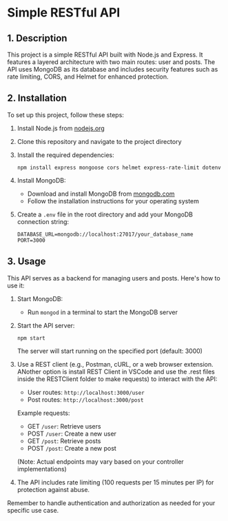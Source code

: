 # Simple RESTful API

## 1. Description

This project is a simple RESTful API built with Node.js and Express. It features a layered architecture with two main routes: user and posts. The API uses MongoDB as its database and includes security features such as rate limiting, CORS, and Helmet for enhanced protection.

## 2. Installation

To set up this project, follow these steps:

1. Install Node.js from [nodejs.org](https://nodejs.org/)

2. Clone this repository and navigate to the project directory

3. Install the required dependencies:
   ```
   npm install express mongoose cors helmet express-rate-limit dotenv
   ```

4. Install MongoDB:
   - Download and install MongoDB from [mongodb.com](https://www.mongodb.com/try/download/community)
   - Follow the installation instructions for your operating system

5. Create a `.env` file in the root directory and add your MongoDB connection string:
   ```
   DATABASE_URL=mongodb://localhost:27017/your_database_name
   PORT=3000
   ```

## 3. Usage

This API serves as a backend for managing users and posts. Here's how to use it:

1. Start MongoDB:
   - Run `mongod` in a terminal to start the MongoDB server

2. Start the API server:
   ```
   npm start
   ```
   The server will start running on the specified port (default: 3000)

3. Use a REST client  (e.g., Postman, cURL, or a web browser extension. ANother option is install REST Client in VSCode and use the .rest files inside the RESTClient folder to make requests) to interact with the API:

   - User routes: `http://localhost:3000/user`
   - Post routes: `http://localhost:3000/post`

   Example requests:
   - GET `/user`: Retrieve users
   - POST `/user`: Create a new user
   - GET `/post`: Retrieve posts
   - POST `/post`: Create a new post

   (Note: Actual endpoints may vary based on your controller implementations)

4. The API includes rate limiting (100 requests per 15 minutes per IP) for protection against abuse.

Remember to handle authentication and authorization as needed for your specific use case.
